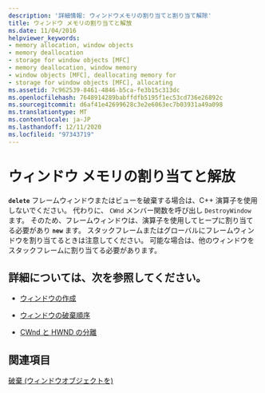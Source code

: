 ```yaml
---
description: '詳細情報: ウィンドウメモリの割り当てと割り当て解除'
title: ウィンドウ メモリの割り当てと解放
ms.date: 11/04/2016
helpviewer_keywords:
- memory allocation, window objects
- memory deallocation
- storage for window objects [MFC]
- memory deallocation, window memory
- window objects [MFC], deallocating memory for
- storage for window objects [MFC], allocating
ms.assetid: 7c962539-8461-4846-b5ca-fe3b15c313dc
ms.openlocfilehash: 7648914289babffdfb5195f1ec53cd736e26892c
ms.sourcegitcommit: d6af41e42699628c3e2e6063ec7b03931a49a098
ms.translationtype: MT
ms.contentlocale: ja-JP
ms.lasthandoff: 12/11/2020
ms.locfileid: "97343719"
---
```

# <a name="allocating-and-deallocating-window-memory"></a>ウィンドウ メモリの割り当てと解放

**`delete`** フレームウィンドウまたはビューを破棄する場合は、C++ 演算子を使用しないでください。 代わりに、 `CWnd` メンバー関数を呼び出し `DestroyWindow` ます。 そのため、フレームウィンドウは、演算子を使用してヒープに割り当てる必要があり **`new`** ます。 スタックフレームまたはグローバルにフレームウィンドウを割り当てるときは注意してください。 可能な場合は、他のウィンドウをスタックフレームに割り当てる必要があります。

## <a name="what-do-you-want-to-know-more-about"></a>詳細については、次を参照してください。

- [ウィンドウの作成](creating-windows.md)

- [ウィンドウの破棄順序](window-destruction-sequence.md)

- [CWnd と HWND の分離](detaching-a-cwnd-from-its-hwnd.md)

## <a name="see-also"></a>関連項目

[破棄 (ウィンドウオブジェクトを)](destroying-window-objects.md)
